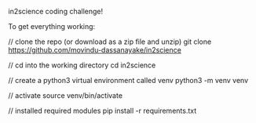 in2science coding challenge!

To get everything working:

// clone the repo (or download as a zip file and unzip)
git clone https://github.com/movindu-dassanayake/in2science

// cd into the working directory
cd in2science

// create a python3 virtual environment called venv
python3 -m venv venv

// activate
source venv/bin/activate

// installed required modules 
pip install -r requirements.txt
